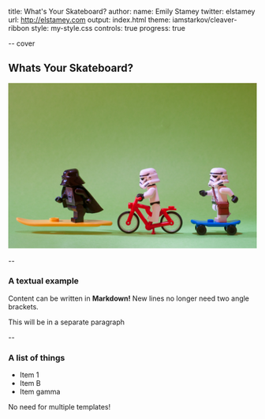 title: What's Your Skateboard?
author:
  name: Emily Stamey
  twitter: elstamey
  url: http://elstamey.com
output: index.html
theme: iamstarkov/cleaver-ribbon
style: my-style.css
controls: true
progress: true

-- cover

## Whats Your Skateboard?
![Lego StarWars Figures riding a hoverboard, a skateboard, and a bicycle](img/cover_picture.jpg)

--

### A textual example

Content can be written in **Markdown!** New lines no longer need two angle brackets.

This will be in a separate paragraph

--

### A list of things

* Item 1
* Item B
* Item gamma

No need for multiple templates!
